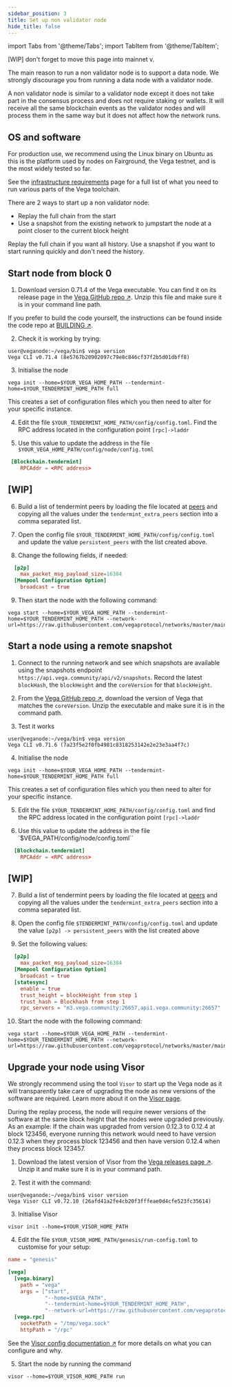 ```yaml
---
sidebar_position: 3
title: Set up non validator node
hide_title: false
---
```

import Tabs from '@theme/Tabs';
import TabItem from '@theme/TabItem';

[WIP] don't forget to move this page into mainnet v.

The main reason to run a non validator node is to support a data node. We strongly discourage you from running a data node with a validator node.

A non validator node is similar to a validator node except it does not take part in the consensus process and does not require staking or wallets. It will receive all the same blockchain events as the validator nodes and will process them in the same way but it does not affect how the network runs. 

## OS and software
For production use, we recommend using the Linux binary on Ubuntu as this is the platform used by nodes on Fairground, the Vega testnet, and is the most widely tested so far.

See the [infrastructure requirements](../requirements/infrastructure.md) page for a full list of what you need to run various parts of the Vega toolchain.

There are 2 ways to start up a non validator node:
* Replay the full chain from the start
* Use a snapshot from the existing network to jumpstart the node at a point closer to the current block height

Replay the full chain if you want all history. Use a snapshot if you want to start running quickly and don't need the history.

## Start node from block 0

1. Download version 0.71.4 of the Vega executable. You can find it on its release page in the [Vega GitHub repo ↗](https://github.com/vegaprotocol/vega/releases/tag/v0.71.4%2Bfix). Unzip this file and make sure it is in your command line path.

If you prefer to build the code yourself, the instructions can be found inside the code repo at [BUILDING ↗](https://github.com/vegaprotocol/vega/blob/develop/BUILDING.md).

2. Check it is working by trying:

```
user@veganode:~/vega/bin$ vega version
Vega CLI v0.71.4 (8e5767b20902097c79e8c846cf37f2b5d01dbff8)

```

3. Initialise the node 

```
vega init --home=$YOUR_VEGA_HOME_PATH --tendermint-home=$YOUR_TENDERMINT_HOME_PATH full
```

This creates a set of configuration files which you then need to alter for your specific instance.

4. Edit the file `$YOUR_TENDERMINT_HOME_PATH/config/config.toml`. Find the RPC address located in the configuration point `[rpc]->laddr`
 
5. Use this value to update the address in the file `$YOUR_VEGA_HOME_PATH/config/node/config.toml`

```toml
 [Blockchain.tendermint]
    RPCAddr = <RPC address>
```
## [WIP]
6. Build a list of tendermint peers by loading the file located at [peers](https://github.com/vegaprotocol/ansible/blob/master/inventories/mainnet.yaml) and copying all the values under the `tendermint_extra_peers` section into a comma separated list.

7. Open the config file `$YOUR_TENDERMINT_HOME_PATH/config/config.toml` and update the value `persistent_peers` with the list created above.

8. Change the following fields, if needed:

```toml
  [p2p]
    max_packet_msg_payload_size=16384
  [Mempool Configuration Option]
    broadcast = true
``` 

9. Then start the node with the following command:

```script
vega start --home=$YOUR_VEGA_HOME_PATH --tendermint-home=$YOUR_TENDERMINT_HOME_PATH --network-url=https://raw.githubusercontent.com/vegaprotocol/networks/master/mainnet1/genesis.json
```

## Start a node using a remote snapshot

1. Connect to the running network and see which snapshots are available using the snapshots endpoint `https://api.vega.community/api/v2/snapshots`. Record the latest `blockHash`, the `blockHeight` and the `coreVersion` for that `blockHeight`.

2. From the [Vega GitHub repo ↗](https://github.com/vegaprotocol/vega/releases), download the version of Vega that matches the `coreVersion`. Unzip the executable and make sure it is in the command path.

3. Test it works
```script
user@veganode:~/vega/bin$ vega version
Vega CLI v0.71.6 (7a23f5e2f0fb4981c8318253142e2e23e3aa4f7c)
```

4. Initialise the node 

```script
vega init --home=$YOUR_VEGA_HOME_PATH --tendermint-home=$YOUR_TENDERMINT_HOME_PATH full
```

This creates a set of configuration files which you then need to alter for your specific instance.

5. Edit the file `$YOUR_TENDERMINT_HOME_PATH/config/config.toml` and find the RPC address located in the configuration point `[rpc]->laddr`

6. Use this value to update the address in the file `$VEGA_PATH/config/node/config.toml``

```toml
  [Blockchain.tendermint]
    RPCAddr = <RPC address>
```
## [WIP]
7. Build a list of tendermint peers by loading the file located at [peers](https://github.com/vegaprotocol/ansible/blob/master/inventories/mainnet.yaml) and copying all the values under the `tendermint_extra_peers` section into a comma separated list.

8. Open the config file `$TENDERMINT_PATH/config/config.toml` and update the value `[p2p] -> persistent_peers` with the list created above

9. Set the following values:

```toml
  [p2p]
    max_packet_msg_payload_size=16384
  [Mempool Configuration Option]
    broadcast = true
  [statesync]
    enable = true
    trust_height = blockHeight from step 1
    trust_hash = Blockhash from step 1
    rpc_servers = "m3.vega.community:26657,api1.vega.community:26657"
```

10. Start the node with the following command:

```script
vega start --home=$YOUR_VEGA_HOME_PATH --tendermint-home=$YOUR_TENDERMINT_HOME_PATH --network-url=https://raw.githubusercontent.com/vegaprotocol/networks/master/mainnet1/genesis.json
```

## Upgrade your node using Visor
We strongly recommend using the tool `Visor` to start up the Vega node as it will transparently take care of upgrading the node as new versions of the software are required. Learn more about it on the [Visor page](../visor.md).

During the replay process, the node will require newer versions of the software at the same block height that the nodes were upgraded previously. As an example: If the chain was upgraded from version 0.12.3 to 0.12.4 at block 123456, everyone running this network would need to have version 0.12.3 when they process block 123456 and then have version 0.12.4 when they process block 123457.

1. Download the latest version of Visor from the [Vega releases page ↗](https://github.com/vegaprotocol/vega/releases/). Unzip it and make sure it is in your command path.

2. Test it with the command:

```script
user@veganode:~/vega/bin$ visor version
Vega Visor CLI v0.72.10 (26afd41a2fe4cb20f3fffeae0d4cfe523fc35614)
```
3.  Initialise Visor

```script
visor init --home=$YOUR_VISOR_HOME_PATH
```
4. Edit the file `$YOUR_VISOR_HOME_PATH/genesis/run-config.toml` to customise for your setup:

```toml
name = "genesis"

[vega]
  [vega.binary]
    path = "vega"
    args = ["start",
            "--home=$VEGA_PATH",
            "--tendermint-home=$YOUR_TENDERMINT_HOME_PATH",
            "--network-url=https://raw.githubusercontent.com/vegaprotocol/networks/master/mainnet1/genesis.json"]
  [vega.rpc]
    socketPath = "/tmp/vega.sock"
    httpPath = "/rpc"
```

See the [Visor config documentation ↗](https://github.com/vegaprotocol/vega/blob/develop/visor/visor-config.md) for more details on what you can configure and why.

5. Start the node by running the command

```script
visor --home=$YOUR_VISOR_HOME_PATH run
```